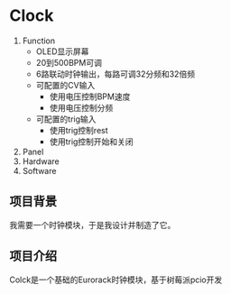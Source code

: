 # Clock

1. Function
   - OLED显示屏幕
   - 20到500BPM可调
   - 6路联动时钟输出，每路可调32分频和32倍频
   - 可配置的CV输入
      - 使用电压控制BPM速度
      - 使用电压控制分频
   - 可配置的trig输入
      - 使用trig控制rest
      - 使用trig控制开始和关闭
2. Panel
3. Hardware
4. Software

## 项目背景
我需要一个时钟模块，于是我设计并制造了它。

## 项目介绍
Colck是一个基础的Eurorack时钟模块，基于树莓派pcio开发